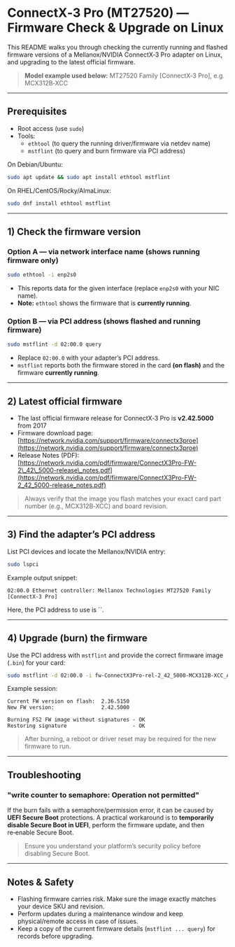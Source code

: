 # ConnectX‑3 Pro (MT27520) — Firmware Check & Upgrade on Linux

This README walks you through checking the currently running and flashed firmware versions of a Mellanox/NVIDIA ConnectX‑3 Pro adapter on Linux, and upgrading to the latest official firmware.

> **Model example used below:** MT27520 Family [ConnectX‑3 Pro], e.g. MCX312B‑XCC

---

## Prerequisites

- Root access (use `sudo`)
- Tools:
  - `ethtool` (to query the running driver/firmware via netdev name)
  - `mstflint` (to query and burn firmware via PCI address)

On Debian/Ubuntu:

```bash
sudo apt update && sudo apt install ethtool mstflint
```

On RHEL/CentOS/Rocky/AlmaLinux:

```bash
sudo dnf install ethtool mstflint
```

---

## 1) Check the firmware version

### Option A — via network interface name (shows **running** firmware only)

```bash
sudo ethtool -i enp2s0
```

- This reports data for the given interface (replace `enp2s0` with your NIC name).
- **Note:** `ethtool` shows the firmware that is **currently running**.

### Option B — via PCI address (shows **flashed** and **running** firmware)

```bash
sudo mstflint -d 02:00.0 query
```

- Replace `02:00.0` with your adapter’s PCI address.
- `mstflint` reports both the firmware stored in the card **(on flash)** and the firmware **currently running**.

---

## 2) Latest official firmware

- The last official firmware release for ConnectX‑3 Pro is **v2.42.5000** from 2017
- Firmware download page: [https://network.nvidia.com/support/firmware/connectx3proe](https://network.nvidia.com/support/firmware/connectx3proe)
- Release Notes (PDF): [https://network.nvidia.com/pdf/firmware/ConnectX3Pro-FW-2\_42\_5000-release\_notes.pdf](https://network.nvidia.com/pdf/firmware/ConnectX3Pro-FW-2_42_5000-release_notes.pdf)

> Always verify that the image you flash matches your exact card part number (e.g., MCX312B‑XCC) and board revision.

---

## 3) Find the adapter’s PCI address

List PCI devices and locate the Mellanox/NVIDIA entry:

```bash
sudo lspci
```

Example output snippet:

```
02:00.0 Ethernet controller: Mellanox Technologies MT27520 Family [ConnectX-3 Pro]
```

Here, the PCI address to use is ``.

---

## 4) Upgrade (burn) the firmware

Use the PCI address with `mstflint` and provide the correct firmware image (`.bin`) for your card:

```bash
sudo mstflint -d 02:00.0 -i fw-ConnectX3Pro-rel-2_42_5000-MCX312B-XCC_Ax-FlexBoot-3.4.752.bin burn
```

Example session:

```
Current FW version on flash:  2.36.5150
New FW version:               2.42.5000

Burning FS2 FW image without signatures - OK
Restoring signature                     - OK
```

> After burning, a reboot or driver reset may be required for the new firmware to run.

---

## Troubleshooting

### "write counter to semaphore: Operation not permitted"

If the burn fails with a semaphore/permission error, it can be caused by **UEFI Secure Boot** protections. A practical workaround is to **temporarily disable Secure Boot in UEFI**, perform the firmware update, and then re‑enable Secure Boot.

> Ensure you understand your platform’s security policy before disabling Secure Boot.

---

## Notes & Safety

- Flashing firmware carries risk. Make sure the image exactly matches your device SKU and revision.
- Perform updates during a maintenance window and keep physical/remote access in case of issues.
- Keep a copy of the current firmware details (`mstflint ... query`) for records before upgrading.

